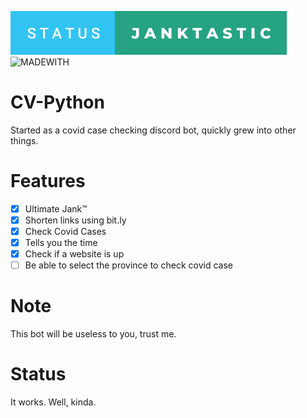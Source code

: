 ![status](https://github.com/rbunpat/CV-Python/blob/main/status-janktastic.svg)
![MADEWITH](https://forthebadge.com/images/badges/made-with-python.svg)
# CV-Python
Started as a covid case checking discord bot, quickly grew into other things.
# Features
- [x] Ultimate Jank™
- [x] Shorten links using bit.ly
- [x] Check Covid Cases
- [x] Tells you the time
- [x] Check if a website is up
- [ ] Be able to select the province to check covid case
# Note
This bot will be useless to you, trust me.
# Status
It works. Well, kinda.
